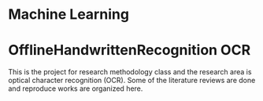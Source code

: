 # Machine Learning
# OfflineHandwrittenRecognition  OCR


This is the project for research methodology class and the research area is optical character recognition (OCR).
Some of the literature reviews are done and reproduce works are organized here.
